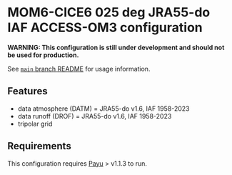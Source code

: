# MOM6-CICE6 025 deg JRA55-do IAF ACCESS-OM3 configuration

**WARNING: This configuration is still under development and should not be used for production.**

See [`main` branch
README](https://github.com/COSIMA/MOM6-CICE6/blob/main/README.md) for usage
information.

## Features

- data atmosphere (DATM) = JRA55-do v1.6, IAF 1958-2023
- data runoff (DROF) = JRA55-do v1.6, IAF 1958-2023
- tripolar grid

## Requirements

This configuration requires [Payu](https://github.com/payu-org/payu) > v1.1.3 to run.
